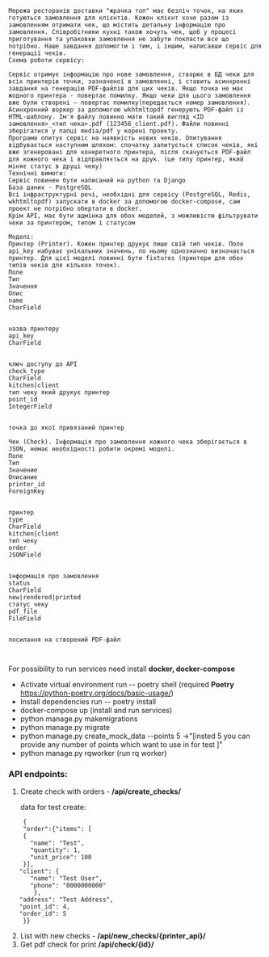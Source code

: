 ````
Мережа ресторанів доставки "жрачка топ" має безліч точок, на яких готуються замовлення для клієнтів. Кожен клієнт хоче разом із замовленням отримати чек, що містить детальну інформацію про замовлення. Співробітники кухні також хочуть чек, щоб у процесі приготування та упаковки замовлення не забути покласти все що потрібно. Наше завдання допомогти і тим, і іншим, написавши сервіс для генерації чеків.
Схема роботи сервісу:

Сервіс отримує інформацію про нове замовлення, створює в БД чеки для всіх принтерів точки, зазначеної в замовленні, і ставить асинхронні завдання на генерацію PDF-файлів для цих чеків. Якщо точка не має жодного принтера - повертає помилку. Якщо чеки для цього замовлення вже були створені – повертає помилку(передається номер замовлення).
Асинхронний воркер за допомогою wkhtmltopdf генерують PDF-файл із HTML-шаблону. Ім'я файлу повинно мати такий вигляд <ID замовлення>_<тип чека>.pdf (123456_client.pdf). Файли повинні зберігатися у папці media/pdf у корені проекту.
Програма опитує сервіс на наявність нових чеків. Опитування відбувається наступним шляхом: спочатку запитується список чеків, які вже згенеровані для конкретного принтера, після скачується PDF-файл для кожного чека і відправляється на друк. (це типу принтер, який міняє статус в друці чеку)
Технічні вимоги:
Сервіс повинен бути написаний на python та Django
База даних - PostgreSQL
Всі інфраструктурні речі, необхідні для сервісу (PostgreSQL, Redis, wkhtmltopdf) запускати в docker за допомогою docker-compose, сам проект не потрібно обертати в docker.
Крім API, має бути адмінка для обох моделей, з можливістю фільтрувати чеки за принтером, типом і статусом

Моделі:
Принтер (Printer). Кожен принтер друкує лише свій тип чеків. Поле api_key набуває унікальних значень, по ньому однозначно визначається принтер. Для цієї моделі повинні бути fixtures (принтери для обох типів чеків для кількох точок).
Поле
Тип
Значення
Опис
name
CharField


назва принтеру
api_key
CharField


ключ доступу до API
check_type
CharField
kitchen|client
тип чеку який друкує принтер
point_id
IntegerField


точка до якої привязаний принтер

Чек (Check). Інформація про замовлення кожного чека зберігається в JSON, немає необхідності робити окремі моделі.
Поле
Тип
Значение
Описание
printer_id
ForeignKey


принтер
type
CharField
kitchen|client
тип чеку
order
JSONField


інформація про замовлення
status
CharField
new|rendered|printed
статус чеку
pdf_file
FileField


посилання на створений PDF-файл



````

For possibility to run services need install **docker, docker-compose**
* Activate virtual environment run -- poetry shell (required **Poetry** https://python-poetry.org/docs/basic-usage/)
* Install dependencies run -- poetry install
* docker-compose up (install and run services)
* python manage.py makemigrations
* python manage.py migrate
* python manage.py create_mock_data --points 5 ->"[insted 5 you can provide any number of points which want to use in for test ]"
* python manage.py rqworker (run rq worker)

### API endpoints:

1) Create check with orders -
**/api/create_checks/**

    data for test create:
````
    {
    "order":{"items": [
    {
      "name": "Test",
      "quantity": 1,
      "unit_price": 100
    }], 
   "client": {
      "name": "Test User", 
      "phone": "0000000000"
       }, 
   "address": "Test Address",
   "point_id": 4,
   "order_id": 5
    }}
````

2) List with new checks - 
**/api/new_checks/{printer_api}/**
3) Get pdf check for print
**/api/check/{id}/**
